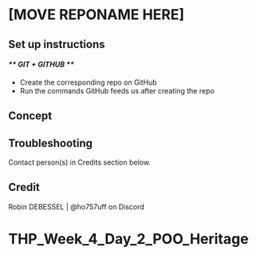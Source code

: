 
  
# [MOVE REPONAME HERE]

## Set up instructions

#### _** GIT + GITHUB **_
- Create the corresponding repo on GitHub
- Run the commands GitHub feeds us after creating the repo


## Concept


## Troubleshooting
Contact person(s) in Credits section below.

## Credit
Robin DEBESSEL | @ho757uff on Discord
# THP_Week_4_Day_2_POO_Heritage
